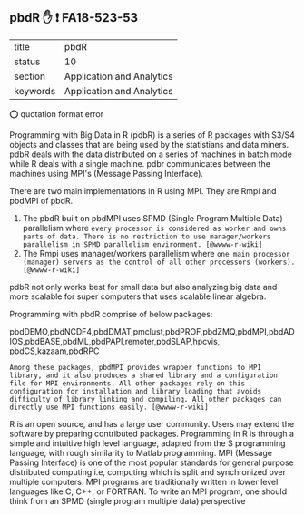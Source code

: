 ## pbdR :hand: :exclamation: FA18-523-53


|          |                           |
| -------- | ------------------------- |
| title    | pbdR                      | 
| status   | 10                        |
| section  | Application and Analytics |
| keywords | Application and Analytics |

:o: quotation format error

Programming with Big Data in R (pdbR) is a series of R packages with S3/S4 objects and classes 
that are being used by the statistians and data miners. pdbR deals with the data distributed on a 
series of machines in batch mode while R deals with a single machine. pdbr communicates between the 
machines using MPI's (Message Passing Interface).

There are two main implementations in R using MPI. They are Rmpi and pbdMPI of pbdR.

1. The pbdR built on pbdMPI uses SPMD (Single Program Multiple Data) parallelism where 
``every processor is considered as worker and owns parts of data. There is no restriction to use manager/workers parallelism
in SPMD parallelism environment. [@wwww-r-wiki]``
2. The Rmpi uses manager/workers parallelism where 
``one main processor (manager) servers as the control of all other processors (workers). [@wwww-r-wiki]``

pdbR not only works best for small data but also analyzing big data and more scalable for super computers that uses scalable linear algebra.

Programming with pbdR comprise of below packages:

pbdDEMO,pbdNCDF4,pbdDMAT,pmclust,pbdPROF,pbdZMQ,pbdMPI,pbdADIOS,pbdBASE,pbdML,pbdPAPI,remoter,pbdSLAP,hpcvis,
pbdCS,kazaam,pbdRPC

``Among these packages, pbdMPI provides wrapper functions to MPI library, and it also produces a shared library and a configuration file for MPI environments. All other packages rely on this configuration for installation and library loading that avoids difficulty of library linking and compiling. All other packages can directly use MPI functions easily. [@wwww-r-wiki] ``

R is an open  source,  and  has  a  large  user  community. Users  may extend the software by preparing contributed packages. Programming  in R is  through  a simple and intuitive high level language, adapted from the S programming language, with rough similarity to Matlab programming. MPI (Message Passing Interface) is one of the most popular standards for general purpose distributed
computing i.e, computing which is split and synchronized over multiple computers.  MPI programs
are traditionally written in lower level languages like C, C++, or FORTRAN. To write an MPI program,
one should think from an SPMD (single program multiple data) perspective
